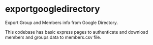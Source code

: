 # exportgoogledirectory
Export Group and Members info from Google Directory.

This codebase has basic express pages to authenticate and download members and groups data to members.csv file.
